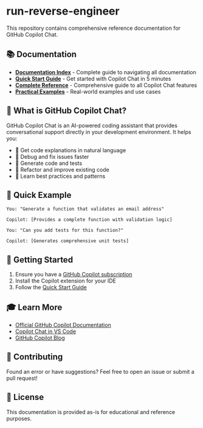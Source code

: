 # run-reverse-engineer

This repository contains comprehensive reference documentation for GitHub Copilot Chat.

## 📚 Documentation

- **[Documentation Index](./INDEX.md)** - Complete guide to navigating all documentation
- **[Quick Start Guide](./QUICK_START.md)** - Get started with Copilot Chat in 5 minutes
- **[Complete Reference](./COPILOT_CHAT_REFERENCE.md)** - Comprehensive guide to all Copilot Chat features
- **[Practical Examples](./EXAMPLES.md)** - Real-world examples and use cases

## 🚀 What is GitHub Copilot Chat?

GitHub Copilot Chat is an AI-powered coding assistant that provides conversational support directly in your development environment. It helps you:

- 💬 Get code explanations in natural language
- 🐛 Debug and fix issues faster
- 📝 Generate code and tests
- 🔄 Refactor and improve existing code
- 📖 Learn best practices and patterns

## 🎯 Quick Example

```
You: "Generate a function that validates an email address"

Copilot: [Provides a complete function with validation logic]

You: "Can you add tests for this function?"

Copilot: [Generates comprehensive unit tests]
```

## 📖 Getting Started

1. Ensure you have a [GitHub Copilot subscription](https://github.com/features/copilot)
2. Install the Copilot extension for your IDE
3. Follow the [Quick Start Guide](./QUICK_START.md)

## 🎓 Learn More

- [Official GitHub Copilot Documentation](https://docs.github.com/copilot)
- [Copilot Chat in VS Code](https://code.visualstudio.com/docs/copilot/copilot-chat)
- [GitHub Copilot Blog](https://github.blog/category/copilot/)

## 🤝 Contributing

Found an error or have suggestions? Feel free to open an issue or submit a pull request!

## 📄 License

This documentation is provided as-is for educational and reference purposes.